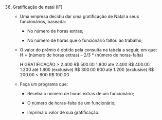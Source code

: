 36. Gratificação de natal (IF)

    - Uma empresa decidiu dar uma gratificação de Natal a seus funcionários, baseada:
        - No número de horas extras;
        
        - No número de horas que o funcionário faltou ao trabalho;
        
    - O valor do prêmio é obtido pela consulta na tabela a seguir, em que: 
        H = (número de horas extras) – 2/3 * (número de horas-falta)

        H                                   GRATIFICAÇÃO
                > 2.400                     R$ 500.00
        1.800 até 2.400                     R$ 400.00
        1.200 até 1.800 (exclusive)         R$ 300.00
        600   até 1.200 (exclusive)         R$ 200.00
        < 600                               R$ 100.00

    - Faça um programa que:
        - Receba o número de horas extras de um funcionário;
        
        - O número de horas-falta de um funcionário;
        
        - Imprima o valor de sua gratificação.